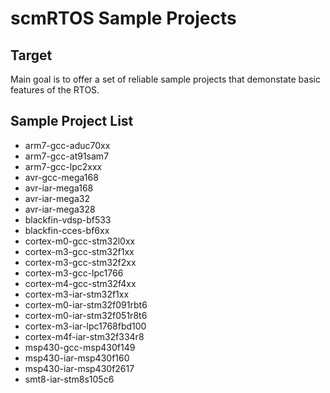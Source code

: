 scmRTOS Sample Projects
=======================

Target
------
Main goal is to offer a set of reliable sample projects that demonstate basic features of the RTOS.

Sample Project List
-------------------
* arm7-gcc-aduc70xx
* arm7-gcc-at91sam7
* arm7-gcc-lpc2xxx
* avr-gcc-mega168
* avr-iar-mega168
* avr-iar-mega32
* avr-iar-mega328
* blackfin-vdsp-bf533
* blackfin-cces-bf6xx
* cortex-m0-gcc-stm32l0xx
* cortex-m3-gcc-stm32f1xx
* cortex-m3-gcc-stm32f2xx
* cortex-m3-gcc-lpc1766
* cortex-m4-gcc-stm32f4xx
* cortex-m3-iar-stm32f1xx
* cortex-m0-iar-stm32f091rbt6
* cortex-m0-iar-stm32f051r8t6
* cortex-m3-iar-lpc1768fbd100
* cortex-m4f-iar-stm32f334r8
* msp430-gcc-msp430f149
* msp430-iar-msp430f160
* msp430-iar-msp430f2617
* smt8-iar-stm8s105c6



